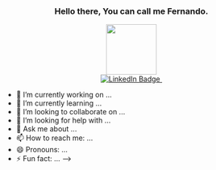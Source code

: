 <h3 align="center">
  Hello there, You can call me Fernando.
</h3>

<div id="header" align="center">
<img src="https://media1.giphy.com/media/v1.Y2lkPTc5MGI3NjExY3J5aGh2d3E5b2RtOGRsdmtibmlhZ3UxYmo3M2JoMmg1MTAya242ayZlcD12MV9pbnRlcm5hbF9naWZfYnlfaWQmY3Q9cw/HN6GLlUsMvue652b2w/giphy.gif" width="100"/>
</div>
<div id="badges" align="center">
  <a href="https://www.linkedin.com/in/fernandodtschmitz9a9b0168/">
    <img src="https://img.shields.io/badge/LinkedIn-blue?style=for-the-badge&logo=linkedin&logoColor=white" alt="LinkedIn Badge"/>
  </a>
  <img src="https://komarev.com/ghpvc/?username=fdtschmitz&style=flat-square&color=blue" alt=""/>
</div>


- 🔭 I’m currently working on ...
- 🌱 I’m currently learning ...
- 👯 I’m looking to collaborate on ...
- 🤔 I’m looking for help with ...
- 💬 Ask me about ...
- 📫 How to reach me: ...
- 😄 Pronouns: ...
- ⚡ Fun fact: ...
-->
